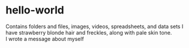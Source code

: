# hello-world
Contains folders and files, images, videos, spreadsheets, and data sets
I have strawberry blonde hair and freckles, along with pale skin tone.  
I wrote a message about myself
